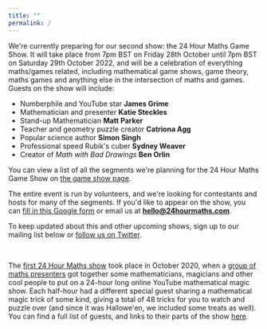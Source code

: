 ```yaml
---
title: ""
permalink: /
---
```


We're currently preparing for our second show: the 24 Hour Maths Game Show. It will take place from 7pm BST on Friday 28th October until 7pm BST on Saturday 29th October 2022, and will be a celebration of everything maths/games related, including mathematical game shows, game theory, maths games and anything else in the intersection of maths and games.
Guests on the show will include:

- Numberphile and YouTube star **James Grime**
- Mathematician and presenter **Katie Steckles**
- Stand-up Mathematician **Matt Parker**
- Teacher and geometry puzzle creator **Catriona Agg**
- Popular science author **Simon Singh**
- Professional speed Rubik's cuber **Sydney Weaver**
- Creator of *Math with Bad Drawings* **Ben Orlin**

You can view a list of all the segments we're planning for the 24 Hour Maths Game Show on [the game show page](game-show.md).

The entire event is run by volunteers, and we're looking for contestants and hosts for many of the segments. If you'd like to appear on the show, you can
[fill in this Google form](https://forms.gle/Zi89Aa3hEAQcEbZM6) or email us at **hello@24hourmaths.com**.

To keep updated about this and other upcoming shows, sign up to our mailing list below or [follow us on Twitter](https://twitter.com/24hmaths).

<div style="text-align: center" class="sender-form-field" data-sender-form-id="kyx9nvl2akal8dqdddu"></div>

<br />

The [first 24 Hour Maths show](magic.md) took place in October 2020, when a [group of maths presenters](team.md) got together some mathematicians, 
magicians and other cool people to put on a 24-hour long online YouTube mathematical magic show. Each half-hour had a 
different special guest sharing a mathematical magic trick of some kind, giving a total of 48 tricks for you to watch and 
puzzle over (and since it was Hallowe'en, we included some treats as well).
You can find a full list of guests, and links to their parts of the show [here](magic.md).
